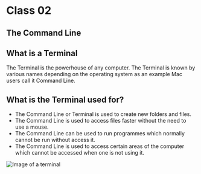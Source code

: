 # Class 02 

## The Command Line

## What is a Terminal

The Terminal is the powerhouse of any computer. The Terminal is known by various names depending on the operating system as an example Mac users call it Command Line.

## What is the Terminal used for?

- The Command Line or Terminal is used to create new folders and files.
- The Command Line is used to access files faster without the need to use a mouse. 
- The Command Line can be used to run programmes which normally cannot be run without access it.
- The Command Line is used to access certain areas of the computer which cannot be accessed when one is not using it.

![Image of a terminal](https://pureinfotech.com/wp-content/uploads/2019/05/windows-terminal-app-2019_.jpg)
